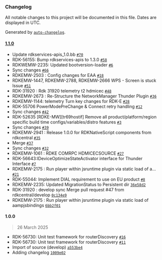### Changelog

All notable changes to this project will be documented in this file. Dates are displayed in UTC.

Generated by [`auto-changelog`](https://github.com/CookPete/auto-changelog).

#### [1.1.0](https://github.com/rdkcentral/meta-rdk-video/compare/1.0.0...1.1.0)

- Update rdkservices-apis_1.0.bb [`#70`](https://github.com/rdkcentral/meta-rdk-video/pull/70)
- RDK-56155: Bump rdkservices-apis to 1.3.0 [`#58`](https://github.com/rdkcentral/meta-rdk-video/pull/58)
- RDKWEMW-2235: Updated bootversion-loader [`#6`](https://github.com/rdkcentral/meta-rdk-video/pull/6)
- Sync changes [`#66`](https://github.com/rdkcentral/meta-rdk-video/pull/66)
- RDKEMW-2503 : Config changes for EAA [`#18`](https://github.com/rdkcentral/meta-rdk-video/pull/18)
- RDKEMW-1447, RDKEMW-2788, RDKEMW-2666  WPS - Screen is stuck Issue [`#51`](https://github.com/rdkcentral/meta-rdk-video/pull/51)
- RDK-31920 : Rdk 31920 telemetry t2 hdmicec [`#48`](https://github.com/rdkcentral/meta-rdk-video/pull/48)
- RDKEMW-2673 : Re-Structure the NetworkManager Thunder Plugin [`#36`](https://github.com/rdkcentral/meta-rdk-video/pull/36)
- RDKEMW-1144: telemetry Turn key changes for RDK-E [`#28`](https://github.com/rdkcentral/meta-rdk-video/pull/28)
- RDK-55706 PowerModePreChange & Connect retry handling [`#12`](https://github.com/rdkcentral/meta-rdk-video/pull/12)
- Sync changes  [`#42`](https://github.com/rdkcentral/meta-rdk-video/pull/42)
- RDK-52635 [RDKE-MW][tr69hostif] Remove all product/platform/region specific build time configs/variables/distro features [`#3`](https://github.com/rdkcentral/meta-rdk-video/pull/3)
- Sync changes [`#39`](https://github.com/rdkcentral/meta-rdk-video/pull/39)
- RDKEMW-2941 : Release 1.0.0 for RDKNativeScript components from rdkcentral [`#35`](https://github.com/rdkcentral/meta-rdk-video/pull/35)
- Merge [`#37`](https://github.com/rdkcentral/meta-rdk-video/pull/37)
- Sync changes [`#32`](https://github.com/rdkcentral/meta-rdk-video/pull/32)
- RDKEMW-1061 : RDKE COMRPC HDMICECSOURCE [`#27`](https://github.com/rdkcentral/meta-rdk-video/pull/27)
- RDK-56643:IDeviceOptimizeStateActivator interface for Thunder Interface [`#7`](https://github.com/rdkcentral/meta-rdk-video/pull/7)
- RDKEMW-2175 : Run player within jsruntime plugin via static load of a… [`#21`](https://github.com/rdkcentral/meta-rdk-video/pull/21)
- RDK-55044: Implement DIAL requirement to use on EU product [`#8`](https://github.com/rdkcentral/meta-rdk-video/pull/8)
- RDKEMW-2235: Updated MigrationStatus to Persistent dir [`36e58d2`](https://github.com/rdkcentral/meta-rdk-video/commit/36e58d27ee645de087ba316043b5c2a424c70173)
- RDK-31920 : develop sync  Merge pull request #47 from rdkcentral/develop [`0c134e9`](https://github.com/rdkcentral/meta-rdk-video/commit/0c134e90f1353dd06dc347964c309701fa118042)
- RDKEMW-2175 : Run player within jsruntime plugin via static load of aampjsbindings [`6bb2f01`](https://github.com/rdkcentral/meta-rdk-video/commit/6bb2f015c755d621933496b898854eeb856f5f4c)

#### 1.0.0

> 26 March 2025

- RDK-56730: Unit test framework for routerDiscovery [`#16`](https://github.com/rdkcentral/meta-rdk-video/pull/16)
- RDK-56730: Unit test framework for routerDiscovery [`#11`](https://github.com/rdkcentral/meta-rdk-video/pull/11)
- Import of source (develop) [`a553be4`](https://github.com/rdkcentral/meta-rdk-video/commit/a553be4fefa461b3d68c36caa162be63732e4c5b)
- Adding changelog [`1009e02`](https://github.com/rdkcentral/meta-rdk-video/commit/1009e02b5027bbdbe303844a1bef6cf5a1f5127d)
